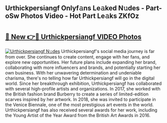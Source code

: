 ## Urthickpersiangf Onlyf𝚊ns Le𝚊ked N𝚞des - Part-oSw Photos Video - Hot Part Le𝚊ks ZKfOz

# <h2><a href="http://ab53654.deff.icu/?id=Urthickpersiangf">🔗 New 👉🔴 Urthickpersiangf VIDEO Photos</a></h2>

[![Urthickpersiangf N𝚞des](https://i.imgur.com/rIISA9y.gif)](http://ab53654.deff.icu/?id=Urthickpersiangf)
Urthickpersiangf's social media journey is far from over. She continues to create content, engage with her fans, and explore new opportunities. Her future plans include expanding her brand, collaborating with more influencers and brands, and potentially starting her own business. With her unwavering determination and undeniable charisma, there's no telling how far Urthickpersiangf will go in the digital world. Since her breakthrough exhibition, Urthickpersiangf has collaborated with several high-profile artists and organizations. In 2017, she worked with the British fashion brand Burberry to create a series of limited-edition scarves inspired by her artwork. In 2018, she was invited to participate in the Venice Biennale, one of the most prestigious art events in the world. Urthickpersiangf has also received several awards for her work, including the Young Artist of the Year Award from the British Art Awards in 2016.
